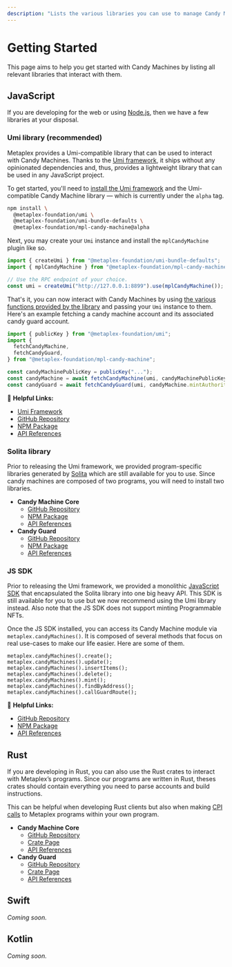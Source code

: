 ```yaml
---
description: "Lists the various libraries you can use to manage Candy Machines."
---
```


# Getting Started

This page aims to help you get started with Candy Machines by listing all relevant libraries that interact with them.

## JavaScript

If you are developing for the web or using [Node.js](https://nodejs.org/en/), then we have a few libraries at your disposal.

### Umi library (recommended)

Metaplex provides a Umi-compatible library that can be used to interact with Candy Machines. Thanks to the [Umi framework](https://github.com/metaplex-foundation/umi), it ships without any opinionated dependencies and, thus, provides a lightweight library that can be used in any JavaScript project.

To get started, you'll need to [install the Umi framework](https://github.com/metaplex-foundation/umi/blob/main/docs/installation.md) and the Umi-compatible Candy Machine library — which is currently under the `alpha` tag.

```sh
npm install \
  @metaplex-foundation/umi \
  @metaplex-foundation/umi-bundle-defaults \
  @metaplex-foundation/mpl-candy-machine@alpha
```

Next, you may create your `Umi` instance and install the `mplCandyMachine` plugin like so.

```ts
import { createUmi } from "@metaplex-foundation/umi-bundle-defaults";
import { mplCandyMachine } from "@metaplex-foundation/mpl-candy-machine";

// Use the RPC endpoint of your choice.
const umi = createUmi("http://127.0.0.1:8899").use(mplCandyMachine());
```

That's it, you can now interact with Candy Machines by using [the various functions provided by the library](https://mpl-candy-machine-js-docs.vercel.app/) and passing your `Umi` instance to them. Here's an example fetching a candy machine account and its associated candy guard account.

```ts
import { publicKey } from "@metaplex-foundation/umi";
import {
  fetchCandyMachine,
  fetchCandyGuard,
} from "@metaplex-foundation/mpl-candy-machine";

const candyMachinePublicKey = publicKey("...");
const candyMachine = await fetchCandyMachine(umi, candyMachinePublicKey);
const candyGuard = await fetchCandyGuard(umi, candyMachine.mintAuthority);
```

🔗 **Helpful Links:**

- [Umi Framework](https://github.com/metaplex-foundation/umi)
- [GitHub Repository](https://github.com/metaplex-foundation/mpl-candy-machine)
- [NPM Package](https://www.npmjs.com/package/@metaplex-foundation/mpl-candy-machine)
- [API References](https://mpl-candy-machine-js-docs.vercel.app/)

### Solita library

Prior to releasing the Umi framework, we provided program-specific libraries generated by [Solita](https://github.com/metaplex-foundation/solita) which are still available for you to use. Since candy machines are composed of two programs, you will need to install two libraries.

- **Candy Machine Core**
  - [GitHub Repository](https://github.com/metaplex-foundation/metaplex-program-library/tree/master/candy-machine-core/js)
  - [NPM Package](https://www.npmjs.com/package/@metaplex-foundation/mpl-candy-machine-core)
  - [API References](https://metaplex-foundation.github.io/metaplex-program-library/docs/candy-machine-core/index.html)
- **Candy Guard**
  - [GitHub Repository](https://github.com/metaplex-foundation/mpl-candy-guard/tree/main/js)
  - [NPM Package](https://www.npmjs.com/package/@metaplex-foundation/mpl-candy-guard)
  - [API References](https://metaplex-foundation.github.io/mpl-candy-guard/index.html)

### JS SDK

Prior to releasing the Umi framework, we provided a monolithic [JavaScript SDK](https://github.com/metaplex-foundation/js) that encapsulated the Solita library into one big heavy API. This SDK is still available for you to use but we now recommend using the Umi library instead. Also note that the JS SDK does not support minting Programmable NFTs.

Once the JS SDK installed, you can access its Candy Machine module via `metaplex.candyMachines()`. It is composed of several methods that focus on real use-cases to make our life easier. Here are some of them.

```tsx
metaplex.candyMachines().create();
metaplex.candyMachines().update();
metaplex.candyMachines().insertItems();
metaplex.candyMachines().delete();
metaplex.candyMachines().mint();
metaplex.candyMachines().findByAddress();
metaplex.candyMachines().callGuardRoute();
```

🔗 **Helpful Links:**

- [GitHub Repository](https://github.com/metaplex-foundation/js)
- [NPM Package](https://www.npmjs.com/package/@metaplex-foundation/js)
- [API References](https://metaplex-foundation.github.io/js/classes/js.CandyMachineClient.html)

## Rust

If you are developing in Rust, you can also use the Rust crates to interact with Metaplex’s programs. Since our programs are written in Rust, theses crates should contain everything you need to parse accounts and build instructions.

This can be helpful when developing Rust clients but also when making [CPI calls](https://solanacookbook.com/references/programs.html#how-to-do-cross-program-invocation) to Metaplex programs within your own program.

- **Candy Machine Core**
  - [GitHub Repository](https://github.com/metaplex-foundation/metaplex-program-library/tree/master/candy-machine-core/program)
  - [Crate Page](https://crates.io/crates/mpl-candy-machine-core)
  - [API References](https://docs.rs/mpl-candy-machine-core/0.1.0/mpl_candy_machine_core/)
- **Candy Guard**
  - [GitHub Repository](https://github.com/metaplex-foundation/mpl-candy-guard)
  - [Crate Page](https://crates.io/crates/mpl-candy-guard)
  - [API References](https://docs.rs/mpl-candy-guard/0.1.0/mpl_candy_guard/)

## Swift

_Coming soon._

## Kotlin

_Coming soon._
